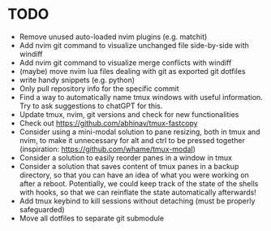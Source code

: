 # TODO

- Remove unused auto-loaded nvim plugins (e.g. matchit)
- Add nvim git command to visualize unchanged file side-by-side with windiff
- Add nvim git command to visualize merge conflicts with windiff
- (maybe) move nvim lua files dealing with git as exported git dotfiles
- write handy snippets (e.g. python)
- Only pull repository info for the specific commit
- Find a way to automatically name tmux windows with useful information. Try to ask suggestions to chatGPT for this.
- Update tmux, nvim, git versions and check for new functionalities
- Check out https://github.com/abhinav/tmux-fastcopy
- Consider using a mini-modal solution to pane resizing, both in tmux and nvim, to make it unnecessary for alt and ctrl to be pressed together (inspiration: https://github.com/whame/tmux-modal)
- Consider a solution to easily reorder panes in a window in tmux
- Consider a solution that saves content of tmux panes in a backup directory, so that you can have an idea of what you were working on after a reboot. Potentially, we could keep track of the state of the shells with hooks, so that we can reinflate the state automatically afterwards!
- Add tmux keybind to kill sessions without detaching (must be properly safeguarded)
- Move all dotfiles to separate git submodule
